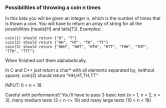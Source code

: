 ### Possibilities of throwing a coin n times

In this kata you will be given an integer n, which is the number of times that is thown a coin. You will have to return an array of string for all the possibilities (heads[H] and tails[T]). Examples:
```
coin(1) should return {"H", "T"}
coin(2) should return {"HH", "HT", "TH", "TT"}
coin(3) should return {"HHH", "HHT", "HTH", "HTT", "THH", "THT", "TTH", "TTT"}
```
When finished sort them alphabetically.

In C and C++ just return a char* with all elements separated by, (without space):
coin(2) should return "HH,HT,TH,TT"

INPUT:
0 < n < 18

Careful with performance!! You'll have to pass 3 basic test (n = 1, n = 2, n = 3), many medium tests (3 < n <= 10) and many large tests (10 < n < 18)
